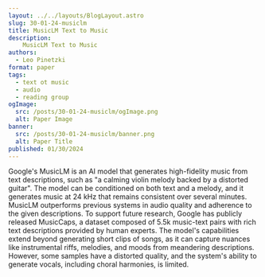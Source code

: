```yaml
---
layout: ../../layouts/BlogLayout.astro
slug: 30-01-24-musiclm
title: MusicLM Text to Music
description: 
    MusicLM Text to Music
authors:
  - Leo Pinetzki
format: paper
tags:
  - text ot music
  - audio
  - reading group
ogImage: 
  src: /posts/30-01-24-musiclm/ogImage.png
  alt: Paper Image
banner: 
  src: /posts/30-01-24-musiclm/banner.png
  alt: Paper Title
published: 01/30/2024
---
```

Google's MusicLM is an AI model that generates high-fidelity music from text descriptions, such as "a calming violin melody backed by a distorted guitar". The model can be conditioned on both text and a melody, and it generates music at 24 kHz that remains consistent over several minutes. MusicLM outperforms previous systems in audio quality and adherence to the given descriptions. To support future research, Google has publicly released MusicCaps, a dataset composed of 5.5k music-text pairs with rich text descriptions provided by human experts. The model's capabilities extend beyond generating short clips of songs, as it can capture nuances like instrumental riffs, melodies, and moods from meandering descriptions. However, some samples have a distorted quality, and the system's ability to generate vocals, including choral harmonies, is limited.